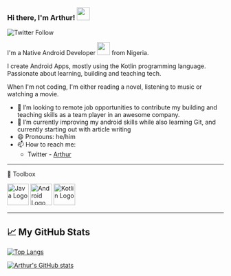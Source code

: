 ### Hi there, I'm Arthur! <img src="https://raw.githubusercontent.com/MartinHeinz/MartinHeinz/master/wave.gif" width="30px">
![Twitter Follow](https://img.shields.io/twitter/follow/Okolo_Arthur?style=social)

I'm a Native Android Developer <img src="https://media.giphy.com/media/WUlplcMpOCEmTGBtBW/giphy.gif" width="30"> from Nigeria.

I create Android Apps, mostly using the Kotlin programming language. Passionate about learning, building and teaching tech.

When I'm not coding, I'm either reading a novel, listening to music or watching a movie.

- 👯 I’m looking to remote job opportunities to contribute my building and teaching skills as a team player in an awesome company.
- 🌱 I’m currently improving my android skills while also learning Git, and currently starting out with article writing
- 😄 Pronouns: he/him
- 📫 How to reach me:
   - Twitter - [Arthur](https://twitter.com/Okolo_Arthur)

---

🧰 Toolbox

<img src="https://cdn.worldvectorlogo.com/logos/java-4.svg" alt="Java Logo" width="50" height="50"/> <img src="https://cdn.worldvectorlogo.com/logos/android.svg" alt="Android Logo" width="50" height="50"/> <img src="https://cdn.worldvectorlogo.com/logos/kotlin-1.svg" alt="Kotlin Logo" width="50" height="50"/>
 
---

## &#x1f4c8; My GitHub Stats

[![Top Langs](https://github-readme-stats.vercel.app/api/top-langs/?username=OkoloArt&hide=css&theme=radical)](https://github.com/anuraghazra/github-readme-stats)

[![Arthur's GitHub stats](https://github-readme-stats.vercel.app/api?username=OkoloArt&theme=radical)](https://github.com/anuraghazra/github-readme-stats)

<!--
**OkoloArt/OkoloArt** is a ✨ _special_ ✨ repository because its `README.md` (this file) appears on your GitHub profile.

Here are some ideas to get you started:

- 🔭 I’m currently working on ...
- 🌱 I’m currently learning ...
- 👯 I’m looking to collaborate on ...
- 🤔 I’m looking for help with ...
- 💬 Ask me about ...
- 📫 How to reach me: ...
- 😄 Pronouns: ...
- ⚡ Fun fact: ...
-->
